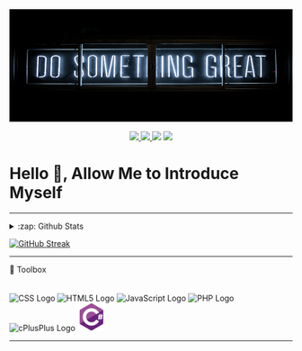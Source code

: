 <img height="200px" width="100%" src=Images/doSomethingGreat.jpeg>

<p align="center">
   <a href="https://www.linkedin.com/in/lamontescott?lipi=urn%3Ali%3Apage%3Ad_flagship3_profile_view_base_contact_details%3BOsdbI1Z%2BRZS3k87PffWzqA%3D%3D">
   <img src="https://img.shields.io/badge/Linkedin-blue?style=flat-square&logo=linkedin&labelColor=blue">
   </a>
   <a href="https://lamontescott.github.io/personal-website/">
   <img src="https://img.shields.io/website?style=flat-square&url=https%3A%2F%2Flamontescott.github.io%2Fpersonal-website%2F">
   </a>
   <img src="https://img.shields.io/github/last-commit/lamontescott/personal-website?style=flat-square">
   <img src="https://img.shields.io/github/repo-size/lamontescott/personal-website?style=flat-square">
   </p>

                                                                                                                                            
 <!--Donwload, other, Website, Github Last Commit, Github repo, Github repo size-->                                                                                                                                

# Hello 👋, Allow Me to Introduce Myself 

---
<!--Bio-->


 <!--Github Stats-->

<details>
    <summary>:zap: Github Stats </summary>
    
   
  <img align="center" src="https://github-readme-stats.vercel.app/api?username=lamontescott&theme=tokyonight&show_icons=true">
    
    
  <img align="center" src="https://github-readme-stats.vercel.app/api/top-langs/?username=lamontescott&layout=compact&theme=tokyonight">
   
</details>
         
[![GitHub Streak](https://github-readme-streak-stats.herokuapp.com/?user=lamontescott&theme=tokyonight)](https://git.io/streak-stats)
         
         
---
<!--Toolbox-->
🧰 Toolbox
 <br>
 <br>
 <br>
<img src="https://cdn.worldvectorlogo.com/logos/css-3.svg" alt="CSS Logo" width="50" height="50"/>
<img src="https://cdn.worldvectorlogo.com/logos/html-1.svg" alt="HTML5 Logo" width="50" height="50"/> 
<img src="https://user-images.githubusercontent.com/63941608/126529691-5761ecf0-ce7e-4aa3-b6b5-4965069055e4.png" alt="JavaScript Logo" width="50" height="50"/> 
<img src="https://user-images.githubusercontent.com/63941608/126529883-380a5544-e488-4ada-bc16-e3c941eb9bca.png" alt="PHP Logo" width="50" height="50"/> 
<img src="https://cdn.worldvectorlogo.com/logos/c.svg" alt="cPlusPlus Logo" width="50" height="50"/> 
<img src="https://raw.githubusercontent.com/devicons/devicon/9f4f5cdb393299a81125eb5127929ea7bfe42889/icons/csharp/csharp-original.svg" alt="cPlusPlus Logo" width="50" height="50"/> 


---


  <a href="">
        <img src="https://img.shields.io/badge/Linkedin-blue?style=flat-square&logo=linkedin&labelColor=blue" alt="">
     </a>
